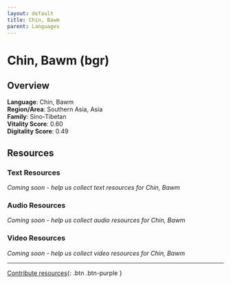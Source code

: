 ```yaml
---
layout: default
title: Chin, Bawm
parent: Languages
---
```


# Chin, Bawm (bgr)

## Overview

**Language**: Chin, Bawm  
**Region/Area**: Southern Asia, Asia  
**Family**: Sino-Tibetan  
**Vitality Score**: 0.60  
**Digitality Score**: 0.49  

## Resources

### Text Resources
*Coming soon - help us collect text resources for Chin, Bawm*

### Audio Resources
*Coming soon - help us collect audio resources for Chin, Bawm*

### Video Resources
*Coming soon - help us collect video resources for Chin, Bawm*

---

[Contribute resources](https://fairtrain.github.io/){: .btn .btn-purple }
